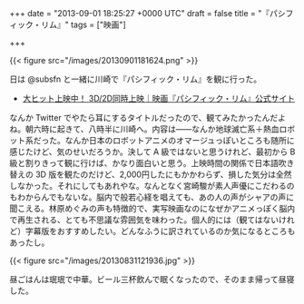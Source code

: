
+++
date = "2013-09-01 18:25:27 +0000 UTC"
draft = false
title = "『パシフィック・リム』"
tags = ["映画"]

+++


{{< figure src="/images/20130901181624.png"  >}}

日は @subsfn と一緒に川崎で『パシフィック・リム』を観に行った。

<ul>
<li><a href="http://wwws.warnerbros.co.jp/pacificrim/">大ヒット上映中！ 3D/2D同時上映｜映画『パシフィック・リム』公式サイト</a></li>
</ul>なんか Twitter でやたら耳にするタイトルだったので、観てみたかったんだよね。朝六時に起きて、八時半に川崎へ。内容は――なんか地球滅亡系＋熱血ロボット系だった。なんか日本のロボットアニメのオマージュっぽいところも随所に感じたけど、気のせいだろうか。決して A 級ではないと思うけれど、最初から B 級と割りきって観に行けば、かなり面白いと思う。上映時間の関係で日本語吹き替えの 3D 版を観たのだけど、2,000円したにもかかわらず、損した気分は全然しなかった。それにしてもあれやな。なんとなく宮崎駿が素人声優にこだわるのもわからんでもないな。脳内で般若心経を唱えても、あの人の声がシャアの声に聞こえる。林原めぐみの声も特徴的で、実写映画なのになぜかアニメっぽく脳内で再生される、とても不思議な雰囲気を味わった。個人的には（観てはないけれど）字幕版をおすすめしたい。どんなふうに訳されているのか気になるところもあったし。

{{< figure src="/images/20130831121936.jpg"  >}}

昼ごはんは珉珉で中華。ビール三杯飲んで眠くなったので、そのまま帰って昼寝した。


